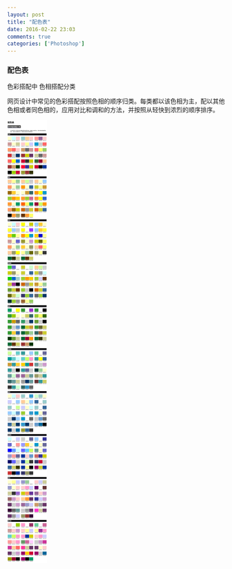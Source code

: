 ```yaml
---
layout: post
title: "配色表"
date: 2016-02-22 23:03
comments: true
categories: ['Photoshop']
---
```


### 配色表


色彩搭配中 色相搭配分类

网页设计中常见的色彩搭配按照色相的顺序归类。每类都以该色相为主，配以其他色相或者同色相的，应用对比和调和的方法，并按照从轻快到浓烈的顺序排序。

![配色表](/images/posts/2016-02-22/peisebiao.gif)

